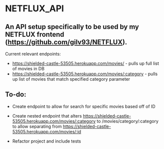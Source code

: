 # NETFLUX_API

## An API setup specifically to be used by my NETFLUX frontend (https://github.com/gilv93/NETFLUX).

Current relevant endpoints:
* https://shielded-castle-53505.herokuapp.com/movies/ - pulls up full list of movies in DB
* https://shielded-castle-53505.herokuapp.com/movies/:category - pulls up list of movies that match specified category parameter

## To-do:

* Create endpoint to allow for search for specific movies based off of ID
* Create nested endpoint that alters https://shielded-castle-53505.herokuapp.com/movies/:category to /movies/category/:category to allow separating from https://shielded-castle-53505.herokuapp.com/movies/:id

* Refactor project and include tests
